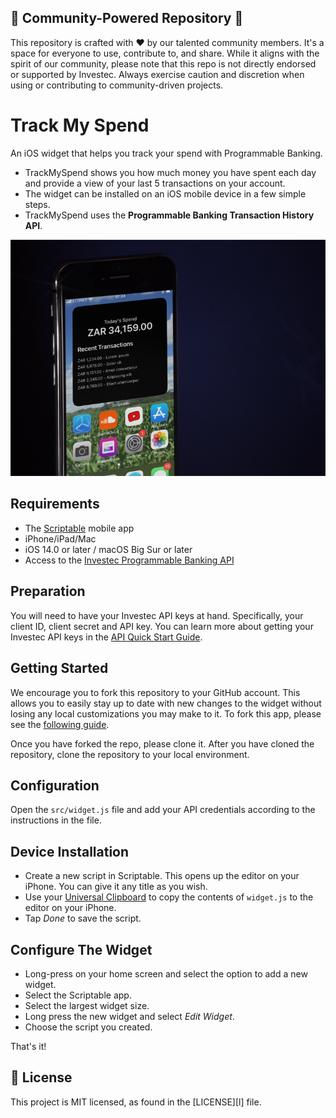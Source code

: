 ## 🌟 Community-Powered Repository 🌟

This repository is crafted with ❤️ by our talented community members. It's a space for everyone to use, contribute to, and share. While it aligns with the spirit of our community, please note that this repo is not directly endorsed or supported by Investec. Always exercise caution and discretion when using or contributing to community-driven projects.

# Track My Spend
An iOS widget that helps you track your spend with Programmable Banking. 

- TrackMySpend shows you how much money you have spent each day and provide a view of your last 5 transactions on your account.
- The widget can be installed on an iOS mobile device in a few simple steps.
- TrackMySpend uses the **Programmable Banking Transaction History API**.

![Widget Preview](./img/device-preview.png)

## Requirements
- The [Scriptable](https://scriptable.app/) mobile app
- iPhone/iPad/Mac
- iOS 14.0 or later / macOS Big Sur or later
- Access to the [Investec Programmable Banking API](https://developer.investec.com/za/api-products)

## Preparation
You will need to have your Investec API keys at hand.
Specifically, your client ID, client secret and API key. You can learn more about getting your Investec API keys in the [API Quick Start Guide](https://offerzen.gitbook.io/programmable-banking-community-wiki/developer-tools/quick-start-guide#how-to-get-your-api-keys).

## Getting Started
We encourage you to fork this repository to your GitHub account. This allows you to easily stay up to date with new changes to the widget without losing any local customizations you may make to it. To fork this app, please see the [following guide](https://docs.github.com/en/get-started/quickstart/fork-a-repo).

Once you have forked the repo, please clone it.
After you have cloned the repository, clone the repository to your local environment.

## Configuration
Open the `src/widget.js` file and add your API credentials according to the instructions in the file.

## Device Installation

- Create a new script in Scriptable. This opens up the editor on your iPhone. You can give it any title as you wish.
- Use your [Universal Clipboard](https://support.apple.com/en-us/HT209460) to copy the contents of `widget.js` to the editor on your iPhone.
- Tap *Done* to save the script.

## Configure The Widget

- Long-press on your home screen and select the option to add a new widget.
- Select the Scriptable app.
- Select the largest widget size.
- Long press the new widget and select *Edit Widget*.
- Choose the script you created.

That's it!

## 📄 License

This project is MIT licensed, as found in the [LICENSE][l] file.
